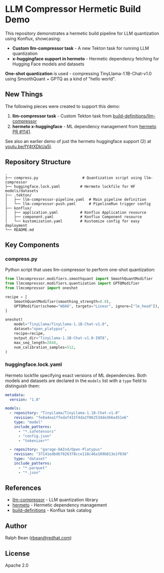 # LLM Compressor Hermetic Build Demo

This repository demonstrates a hermetic build pipeline for LLM quantization using Konflux, showcasing:

- **Custom llm-compressor task** - A new Tekton task for running LLM quantization
- **x-huggingface support in hermeto** - Hermetic dependency fetching for Hugging Face models and datasets

**One-shot quantization** is used - compressing TinyLlama-1.1B-Chat-v1.0 using SmoothQuant + GPTQ as a kind of "hello world".

## New Things

The following pieces were created to support this demo:

1. **llm-compressor task** - Custom Tekton task from [build-definitions/llm-compressor](https://github.com/ralphbean/build-definitions/tree/llm-compressor)
2. **hermeto x-huggingface** - ML dependency management from [hermeto PR #1141](https://github.com/hermetoproject/hermeto/pull/1141).

See also an earlier demo of just the hermeto huggingface support (2) at [youtu.be/fY4tXDkUa5I](https://youtu.be/fY4tXDkUa5I).

## Repository Structure

```
.
├── compress.py                    # Quantization script using llm-compressor
├── huggingface.lock.yaml         # Hermeto lockfile for HF models/datasets
├── .tekton/
│   ├── llm-compressor-pipeline.yaml  # Main pipeline definition
│   └── llm-compressor-push.yaml      # PipelineRun trigger config
├── konflux/
│   ├── application.yaml          # Konflux Application resource
│   ├── component.yaml            # Konflux Component resource
│   └── kustomization.yaml        # Kustomize config for easy deployment
└── README.md
```

## Key Components

### compress.py

Python script that uses llm-compressor to perform one-shot quantization:

```python
from llmcompressor.modifiers.smoothquant import SmoothQuantModifier
from llmcompressor.modifiers.quantization import GPTQModifier
from llmcompressor import oneshot

recipe = [
    SmoothQuantModifier(smoothing_strength=0.8),
    GPTQModifier(scheme="W8A8", targets="Linear", ignore=["lm_head"]),
]

oneshot(
    model="TinyLlama/TinyLlama-1.1B-Chat-v1.0",
    dataset="open_platypus",
    recipe=recipe,
    output_dir="TinyLlama-1.1B-Chat-v1.0-INT8",
    max_seq_length=2048,
    num_calibration_samples=512,
)
```

### huggingface.lock.yaml

Hermeto lockfile specifying exact versions of ML dependencies. Both models and datasets are declared in the `models` list with a `type` field to distinguish them:

```yaml
metadata:
  version: "1.0"

models:
  - repository: "TinyLlama/TinyLlama-1.1B-Chat-v1.0"
    revision: "fe8a4ea1ffedaf415f4da2f062534de366a451e6"
    type: "model"
    include_patterns:
      - "*.safetensors"
      - "config.json"
      - "tokenizer*"

  - repository: "garage-bAInd/Open-Platypus"
    revision: "37141edbdb7826378cce118c46a109b813e1f038"
    type: "dataset"
    include_patterns:
      - "*.parquet"
      - "*.json"
```

## References

- [llm-compressor](https://github.com/vllm-project/llm-compressor) - LLM quantization library
- [hermeto](https://github.com/hermetoproject/hermeto) - Hermetic dependency management
- [build-definitions](https://github.com/konflux-ci/build-definitions) - Konflux task catalog

## Author

Ralph Bean (rbean@redhat.com)

## License

Apache 2.0

